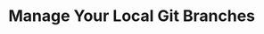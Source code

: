 # Manage Your Local Git Branches







[Make Local Git Repository Changes]: section_7.md	"Make Local Git Repository Changes"

